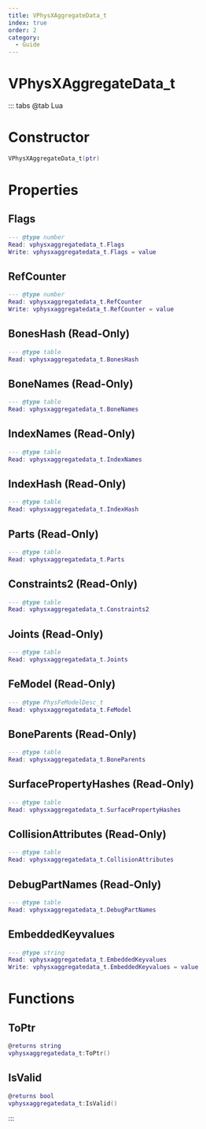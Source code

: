 ```yaml
---
title: VPhysXAggregateData_t
index: true
order: 2
category:
  - Guide
---
```


# VPhysXAggregateData_t

::: tabs
@tab Lua
# Constructor
```lua
VPhysXAggregateData_t(ptr)
```
# Properties
## Flags 
```lua
--- @type number
Read: vphysxaggregatedata_t.Flags
Write: vphysxaggregatedata_t.Flags = value
```
## RefCounter 
```lua
--- @type number
Read: vphysxaggregatedata_t.RefCounter
Write: vphysxaggregatedata_t.RefCounter = value
```
## BonesHash (Read-Only)
```lua
--- @type table
Read: vphysxaggregatedata_t.BonesHash
```
## BoneNames (Read-Only)
```lua
--- @type table
Read: vphysxaggregatedata_t.BoneNames
```
## IndexNames (Read-Only)
```lua
--- @type table
Read: vphysxaggregatedata_t.IndexNames
```
## IndexHash (Read-Only)
```lua
--- @type table
Read: vphysxaggregatedata_t.IndexHash
```
## Parts (Read-Only)
```lua
--- @type table
Read: vphysxaggregatedata_t.Parts
```
## Constraints2 (Read-Only)
```lua
--- @type table
Read: vphysxaggregatedata_t.Constraints2
```
## Joints (Read-Only)
```lua
--- @type table
Read: vphysxaggregatedata_t.Joints
```
## FeModel (Read-Only)
```lua
--- @type PhysFeModelDesc_t
Read: vphysxaggregatedata_t.FeModel
```
## BoneParents (Read-Only)
```lua
--- @type table
Read: vphysxaggregatedata_t.BoneParents
```
## SurfacePropertyHashes (Read-Only)
```lua
--- @type table
Read: vphysxaggregatedata_t.SurfacePropertyHashes
```
## CollisionAttributes (Read-Only)
```lua
--- @type table
Read: vphysxaggregatedata_t.CollisionAttributes
```
## DebugPartNames (Read-Only)
```lua
--- @type table
Read: vphysxaggregatedata_t.DebugPartNames
```
## EmbeddedKeyvalues 
```lua
--- @type string
Read: vphysxaggregatedata_t.EmbeddedKeyvalues
Write: vphysxaggregatedata_t.EmbeddedKeyvalues = value
```
# Functions
## ToPtr
```lua
@returns string
vphysxaggregatedata_t:ToPtr()
```
## IsValid
```lua
@returns bool
vphysxaggregatedata_t:IsValid()
```

:::